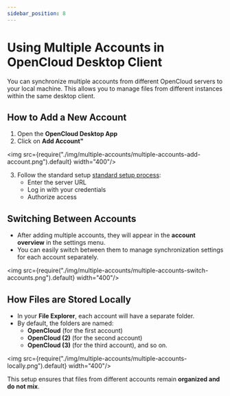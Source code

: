 ```yaml
---
sidebar_position: 8
---
```


# Using Multiple Accounts in OpenCloud Desktop Client

You can synchronize multiple accounts from different OpenCloud servers to your local machine. This allows you to manage files from different instances within the same desktop client.

## How to Add a New Account
1. Open the **OpenCloud Desktop App**  
2. Click on **Add Account"**  

<img src={require("./img/multiple-accounts/multiple-accounts-add-account.png").default}  width="400"/>

3. Follow the standard setup [standard setup process](./set-up):  
   - Enter the server URL  
   - Log in with your credentials  
   - Authorize access  

## Switching Between Accounts
- After adding multiple accounts, they will appear in the **account overview** in the settings menu.  
- You can easily switch between them to manage synchronization settings for each account separately.  

<img src={require("./img/multiple-accounts/multiple-accounts-switch-accounts.png").default}  width="400"/>

## How Files are Stored Locally
- In your **File Explorer**, each account will have a separate folder.  
- By default, the folders are named:  
  - **OpenCloud** (for the first account)  
  - **OpenCloud (2)** (for the second account)  
  - **OpenCloud (3)** (for the third account), and so on.  

<img src={require("./img/multiple-accounts/multiple-accounts-locally.png").default}  width="400"/>

This setup ensures that files from different accounts remain **organized and do not mix**.




